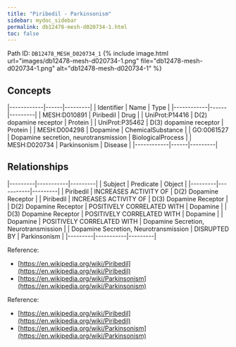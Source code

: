 ```yaml
---
title: "Piribedil - Parkinsonism"
sidebar: mydoc_sidebar
permalink: db12478-mesh-d020734-1.html
toc: false 
---
```



Path ID: `DB12478_MESH_D020734_1`
{% include image.html url="images/db12478-mesh-d020734-1.png" file="db12478-mesh-d020734-1.png" alt="db12478-mesh-d020734-1" %}

## Concepts

|------------|------|---------|
| Identifier | Name | Type    |
|------------|------|---------|
| MESH:D010891 | Piribedil | Drug |
| UniProt:P14416 | D(2) dopamine receptor | Protein |
| UniProt:P35462 | D(3) dopamine receptor | Protein |
| MESH:D004298 | Dopamine | ChemicalSubstance |
| GO:0061527 | Dopamine secretion, neurotransmission | BiologicalProcess |
| MESH:D020734 | Parkinsonism | Disease |
|------------|------|---------|

## Relationships

|---------|-----------|---------|
| Subject | Predicate | Object  |
|---------|-----------|---------|
| Piribedil | INCREASES ACTIVITY OF | D(2) Dopamine Receptor |
| Piribedil | INCREASES ACTIVITY OF | D(3) Dopamine Receptor |
| D(2) Dopamine Receptor | POSITIVELY CORRELATED WITH | Dopamine |
| D(3) Dopamine Receptor | POSITIVELY CORRELATED WITH | Dopamine |
| Dopamine | POSITIVELY CORRELATED WITH | Dopamine Secretion, Neurotransmission |
| Dopamine Secretion, Neurotransmission | DISRUPTED BY | Parkinsonism |
|---------|-----------|---------|

Reference: 
  - [https://en.wikipedia.org/wiki/Piribedil](https://en.wikipedia.org/wiki/Piribedil)
  - [https://en.wikipedia.org/wiki/Parkinsonism](https://en.wikipedia.org/wiki/Parkinsonism)

Reference: 
  - [https://en.wikipedia.org/wiki/Piribedil](https://en.wikipedia.org/wiki/Piribedil)
  - [https://en.wikipedia.org/wiki/Parkinsonism](https://en.wikipedia.org/wiki/Parkinsonism)
